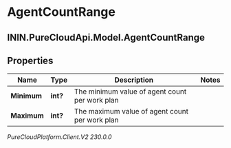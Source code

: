 # AgentCountRange

## ININ.PureCloudApi.Model.AgentCountRange

## Properties

|Name | Type | Description | Notes|
|------------ | ------------- | ------------- | -------------|
| **Minimum** | **int?** | The minimum value of agent count per work plan | |
| **Maximum** | **int?** | The maximum value of agent count per work plan | |



_PureCloudPlatform.Client.V2 230.0.0_
